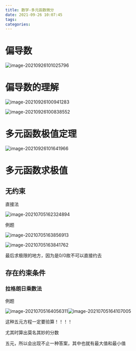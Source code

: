 ```yaml
---
title: 数学-多元函数微分
date: 2021-09-26 10:07:45
tags:
categories:
---
```




# 偏导数

![image-20210926101025796](https://picgo-freejim.oss-cn-beijing.aliyuncs.com/to_upload/image-20210926101025796.png)





# 偏导数的理解

![image-20210926100941283](https://picgo-freejim.oss-cn-beijing.aliyuncs.com/to_upload/image-20210926100941283.png)





![image-20210926100838552](https://picgo-freejim.oss-cn-beijing.aliyuncs.com/to_upload/image-20210926100838552.png)











# 多元函数极值定理

![image-20210926101641966](https://picgo-freejim.oss-cn-beijing.aliyuncs.com/to_upload/image-20210926101641966.png)



# 多元函数求极值

## 无约束

直接法

![image-20210705162324894](https://picgo-freejim.oss-cn-beijing.aliyuncs.com/to_upload/image-20210705162324894.png)



例题

![image-20210705163856913](https://picgo-freejim.oss-cn-beijing.aliyuncs.com/to_upload/image-20210705163856913.png)

![image-20210705163841762](https://picgo-freejim.oss-cn-beijing.aliyuncs.com/to_upload/image-20211104094057896.png)

最后求极限的地方，因为是0/0故不可以直接约去



## 存在约束条件

### 拉格朗日乘数法

例题

![image-20210705164056311](https://picgo-freejim.oss-cn-beijing.aliyuncs.com/to_upload/image-20210705164056311.png)![image-20210705164107005](https://picgo-freejim.oss-cn-beijing.aliyuncs.com/to_upload/image-20210705164107005.png)



这种五元方程一定要验算！！！！

尤其时算出莫名其妙的分数

五元，所以会出现不止一种答案，其中也就有最大值和最小值

